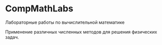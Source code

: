 # CompMathLabs
Лабораторные работы по вычислительной математике

Применение различных численных методов для решения физических задач.
